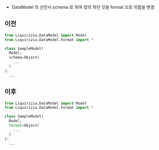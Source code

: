 - DataModel 의 선언시 schema 로 하여 정의 하던 것을 format 으로 이름을 변경

## 이전

```python
from Liquirizia.DataModel import Model
from Liquirizia.DataModel.Format import *

class SampleModel(
  Model,
  schema=Object(
    ...
  )
):
  ...
```

## 이후

```python
from Liquirizia.DataModel import Model
from Liquirizia.DataModel.Format import *

class SampleModel(
  Model,
  format=Object(
    ...
  )
):
  ...
```
